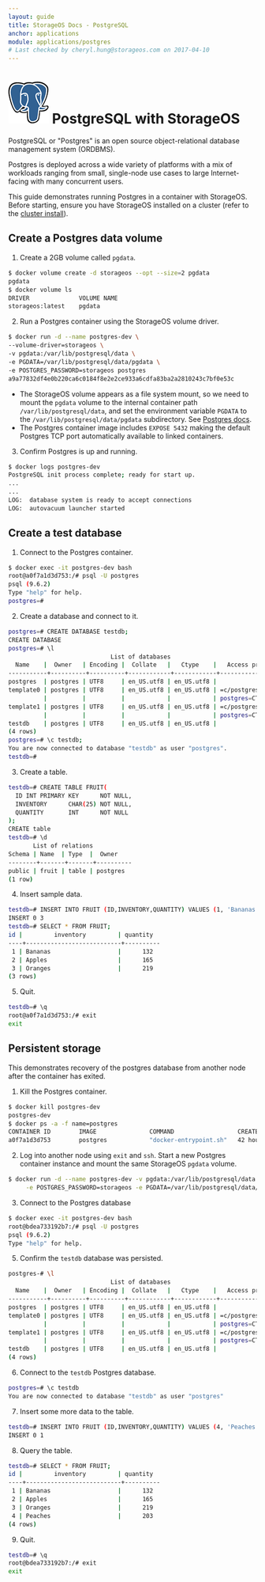 ```yaml
---
layout: guide
title: StorageOS Docs - PostgreSQL
anchor: applications
module: applications/postgres
# Last checked by cheryl.hung@storageos.com on 2017-04-10
---
```



# ![image](/images/docs/explore/postgresqllogo.png) PostgreSQL with StorageOS

PostgreSQL or "Postgres" is an open source object-relational database management
system (ORDBMS).

Postgres is deployed across a wide variety of platforms with a mix of workloads
ranging from small, single-node use cases to large Internet-facing with many
concurrent users.

This guide demonstrates running Postgres in a container with StorageOS. <!---
and then explore some of the perfromance characteristics using the built-in
Postgres benchmark tool PgBench ---> Before starting, ensure you have StorageOS
installed on a cluster (refer to the [cluster
install](../install/clusterinstall.html)).

## Create a Postgres data volume

1. Create a 2GB volume called `pgdata`.
```bash
$ docker volume create -d storageos --opt --size=2 pgdata
pgdata
$ docker volume ls
DRIVER              VOLUME NAME
storageos:latest    pgdata
```

2. Run a Postgres container using the StorageOS volume driver.
```bash
$ docker run -d --name postgres-dev \
--volume-driver=storageos \
-v pgdata:/var/lib/postgresql/data \
-e PGDATA=/var/lib/postgresql/data/pgdata \
-e POSTGRES_PASSWORD=storageos postgres
a9a77832df4e0b220ca6c0184f8e2e2ce933a6cdfa83ba2a2810243c7bf0e53c
```
* The StorageOS volume appears as a file system mount, so we need to mount the
`pgdata` volume to the internal container path `/var/lib/postgresql/data`, and
set the environment variable `PGDATA` to the `/var/lib/postgresql/data/pgdata`
subdirectory. See [Postgres docs](https://hub.docker.com/_/postgres/).
* The Postgres container image includes `EXPOSE 5432` making the default
Postgres TCP port automatically available to linked containers.

3. Confirm Postgres is up and running.
```bash
$ docker logs postgres-dev
PostgreSQL init process complete; ready for start up.
...
...
LOG:  database system is ready to accept connections
LOG:  autovacuum launcher started
```

## Create a test database

1. Connect to the Postgres container.
```bash
$ docker exec -it postgres-dev bash
root@a0f7a1d3d753:/# psql -U postgres
psql (9.6.2)
Type "help" for help.
postgres=#
```

2. Create a database and connect to it.
```bash
postgres=# CREATE DATABASE testdb;
CREATE DATABASE
postgres=# \l
                             List of databases
  Name    |  Owner   | Encoding |  Collate   |   Ctype    |   Access privileges
-----------+----------+----------+------------+------------+-----------------------
postgres  | postgres | UTF8     | en_US.utf8 | en_US.utf8 |
template0 | postgres | UTF8     | en_US.utf8 | en_US.utf8 | =c/postgres          +
          |          |          |            |            | postgres=CTc/postgres
template1 | postgres | UTF8     | en_US.utf8 | en_US.utf8 | =c/postgres          +
          |          |          |            |            | postgres=CTc/postgres
testdb    | postgres | UTF8     | en_US.utf8 | en_US.utf8 |
(4 rows)
postgres=# \c testdb;
You are now connected to database "testdb" as user "postgres".
testdb=#
```

3. Create a table.
```bash
testdb=# CREATE TABLE FRUIT(
  ID INT PRIMARY KEY      NOT NULL,
  INVENTORY      CHAR(25) NOT NULL,
  QUANTITY       INT      NOT NULL
);
CREATE table
testdb=# \d
       List of relations
Schema | Name  | Type  |  Owner
--------+-------+-------+----------
public | fruit | table | postgres
(1 row)
```

4. Insert sample data.
```bash
testdb=# INSERT INTO FRUIT (ID,INVENTORY,QUANTITY) VALUES (1, 'Bananas', 132), (2, 'Apples', 165), (3, 'Oranges', 219);
INSERT 0 3
testdb=# SELECT * FROM FRUIT;
id |         inventory         | quantity
----+---------------------------+----------
 1 | Bananas                   |      132
 2 | Apples                    |      165
 3 | Oranges                   |      219
(3 rows)
```

5. Quit.
```bash
testdb=# \q
root@a0f7a1d3d753:/# exit
exit
```

## Persistent storage

This demonstrates recovery of the postgres database from another node after the
container has exited.

1. Kill the Postgres container.
```bash
$ docker kill postgres-dev
postgres-dev
$ docker ps -a -f name=postgres
CONTAINER ID        IMAGE               COMMAND                  CREATED             STATUS                        PORTS               NAMES
a0f7a1d3d753        postgres            "docker-entrypoint.sh"   42 hours ago        Exited (137) 22 seconds ago                       postgres-dev
```

2. Log into another node using `exit` and `ssh`. Start a new Postgres container
instance and mount the same StorageOS `pgdata` volume.
```bash
$ docker run -d --name postgres-dev -v pgdata:/var/lib/postgresql/data --volume-driver=storageos \
     -e POSTGRES_PASSWORD=storageos -e PGDATA=/var/lib/postgresql/data/pgdata postgres
```

3. Connect to the Postgres database
```bash
$ docker exec -it postgres-dev bash
root@bdea733192b7:/# psql -U postgres
psql (9.6.2)
Type "help" for help.
```

5. Confirm the `testdb` database was persisted.
```bash
postgres-# \l
                             List of databases
  Name    |  Owner   | Encoding |  Collate   |   Ctype    |   Access privileges
-----------+----------+----------+------------+------------+-----------------------
postgres  | postgres | UTF8     | en_US.utf8 | en_US.utf8 |
template0 | postgres | UTF8     | en_US.utf8 | en_US.utf8 | =c/postgres          +
          |          |          |            |            | postgres=CTc/postgres
template1 | postgres | UTF8     | en_US.utf8 | en_US.utf8 | =c/postgres          +
          |          |          |            |            | postgres=CTc/postgres
testdb    | postgres | UTF8     | en_US.utf8 | en_US.utf8 |
(4 rows)
```

6. Connect to the `testdb` Postgres database.
```bash
postgres=# \c testdb
You are now connected to database "testdb" as user "postgres"
```

7. Insert some more data to the table.
```bash
testdb=# INSERT INTO FRUIT (ID,INVENTORY,QUANTITY) VALUES (4, 'Peaches', 203);
INSERT 0 1
```

8. Query the table.
```bash
testdb=# SELECT * FROM FRUIT;
id |         inventory         | quantity
----+---------------------------+----------
 1 | Bananas                   |      132
 2 | Apples                    |      165
 3 | Oranges                   |      219
 4 | Peaches                   |      203
(4 rows)
```

9. Quit.
```bash
testdb=# \q
root@bdea733192b7:/# exit
exit
```

<!---
## Performance Regression Testing with pgBench

Pgbench 9.0 is a simple tool for running benchmark tests on PostgreSQL. It runs
a sequence of SQL commands concurrently using worker threads and calculates an
average transaction rate per second loosely based on the old TPC-B benchmark.
This involves five SELECT, UPDATE, and INSERT commands per transaction.

>**Note**: Running `pgbench -i` creates four tables `pgbench_accounts`,
`pgbench_branches`, `pgbench_history`, and `pgbench_tellers`, destroying any
existing tables with these names.
--->
